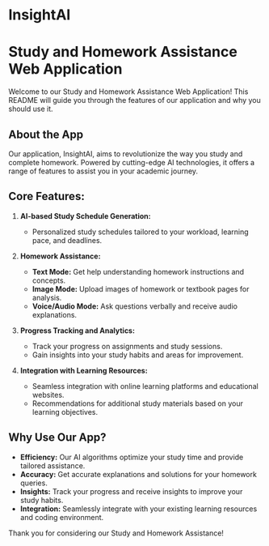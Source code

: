# InsightAI
Study and Homework Assistance Web Application 
===========================================================

Welcome to our Study and Homework Assistance Web Application! This README will guide you through the features of our application and why you should use it.

## About the App

Our application, InsightAI, aims to revolutionize the way you study and complete homework. Powered by cutting-edge AI technologies, it offers a range of features to assist you in your academic journey.

## Core Features:

1. **AI-based Study Schedule Generation:**
   - Personalized study schedules tailored to your workload, learning pace, and deadlines.

2. **Homework Assistance:**
   - **Text Mode:** Get help understanding homework instructions and concepts.
   - **Image Mode:** Upload images of homework or textbook pages for analysis.
   - **Voice/Audio Mode:** Ask questions verbally and receive audio explanations.

3. **Progress Tracking and Analytics:**
   - Track your progress on assignments and study sessions.
   - Gain insights into your study habits and areas for improvement.

4. **Integration with Learning Resources:**
   - Seamless integration with online learning platforms and educational websites.
   - Recommendations for additional study materials based on your learning objectives.

## Why Use Our App?

- **Efficiency:** Our AI algorithms optimize your study time and provide tailored assistance.
- **Accuracy:** Get accurate explanations and solutions for your homework queries.
- **Insights:** Track your progress and receive insights to improve your study habits.
- **Integration:** Seamlessly integrate with your existing learning resources and coding environment.


Thank you for considering our Study and Homework Assistance! 
